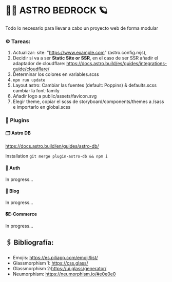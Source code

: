 # 👨‍🚀 ASTRO BEDROCK 🪐

Todo lo necesario para llevar a cabo un proyecto web de forma modular

### ⚙️ Tareas:

1.  Actualizar: site: "https://www.example.com" (astro.config.mjs),
2.  Decidir si va a ser **Static Site or SSR**, en el caso de ser SSR añadir el adaptador de cloudflare: https://docs.astro.build/es/guides/integrations-guide/cloudflare/
3.  Determinar los colores en variables.scss
4.  ` npm run update 	`
5.  Layout.astro: Cambiar las fuentes (default: Poppins) & defaults.scss cambiar la font-family
6.  Añadir logo a public/assets/favicon.svg
7.  Elegir theme, copiar el scss de storyboard/components/themes a /sass e importarlo en global.scss

### 🧩 Plugins

#### 🗂️ Astro DB

https://docs.astro.build/en/guides/astro-db/

Installation
`git merge plugin-astro-db && npm i`

#### 🪪 Auth

In progress...

#### 📖 Blog

In progress...

#### 💲E-Commerce

In progress...

## 🖇️ Bibliografía:

- Emojis: https://es.piliapp.com/emoji/list/
- Glassmorphism 1: https://css.glass/
- Glassmorphism 2:https://ui.glass/generator/
- Neumorphism: https://neumorphism.io/#e0e0e0
